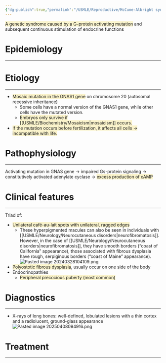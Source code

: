 ```yaml
---
{"dg-publish":true,"permalink":"/USMLE/Reproductive/McCune-Albright syndrome/","tags":["t1"]}
---
```


<span style="background:rgba(240, 200, 0, 0.2)">A genetic syndrome caused by a G-protein activating mutation</span> and subsequent continuous stimulation of endocrine functions
# Epidemiology
---


# Etiology
---
- <span style="background:rgba(240, 200, 0, 0.2)">Mosaic mutation in the GNAS1 gene</span> on chromosome 20 (autosomal recessive inheritance)
	- Some cells have a normal version of the GNAS1 gene, while other cells have the mutated version. 
	- <span style="background:rgba(240, 200, 0, 0.2)">Embryos only survive if [[USMLE/Biochemistry/Mosaicism\|mosaicism]] occurs.</span>
- <span style="background:rgba(240, 200, 0, 0.2)">If the mutation occurs before fertilization, it affects all cells → incompatible with life.</span>

# Pathophysiology
---
Activating mutation in GNAS gene → impaired Gs-protein signaling → constitutively activated adenylate cyclase → <span style="background:rgba(240, 200, 0, 0.2)">excess production of cAMP</span>

# Clinical features
---
Triad of:
- <span style="background:rgba(240, 200, 0, 0.2)">Unilateral café-au-lait spots with unilateral, ragged edges  </span>
	- These hyperpigmented macules can also be seen in individuals with [[USMLE/Neurology/Neurocutaneous disorders\|neurofibromatosis]]. However, in the case of [[USMLE/Neurology/Neurocutaneous disorders\|neurofibromatosis]], they have smooth borders (“coast of California” appearance), those associated with fibrous dysplasia have rough, serpiginous borders (“coast of Maine” appearance).![Pasted image 20240328104109.png](/img/user/appendix/Pasted%20image%2020240328104109.png)
- <span style="background:rgba(240, 200, 0, 0.2)">Polyostotic fibrous dysplasia</span>, usually occur on one side of the body
- Endocrinopathies
	- <span style="background:rgba(240, 200, 0, 0.2)">Peripheral precocious puberty (most common)</span>

# Diagnostics
---
- X-rays of long bones: well-defined, lobulated lesions with a thin cortex and a radiolucent, ground-glass appearance![Pasted image 20250408094916.png](/img/user/appendix/Pasted%20image%2020250408094916.png)

# Treatment
---

